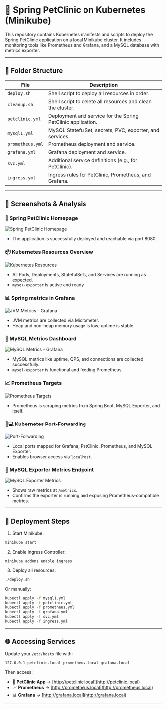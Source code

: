 # 🐾 Spring PetClinic on Kubernetes (Minikube)

This repository contains Kubernetes manifests and scripts to deploy the Spring PetClinic application on a local Minikube cluster. It includes monitoring tools like Prometheus and Grafana, and a MySQL database with metrics exporter.

---

## 📁 Folder Structure

| File              | Description |
|------------------|-------------|
| `deploy.sh`       | Shell script to deploy all resources in order. |
| `cleanup.sh`      | Shell script to delete all resources and clean the cluster. |
| `petclinic.yml`   | Deployment and service for the Spring PetClinic application. |
| `mysql1.yml`      | MySQL StatefulSet, secrets, PVC, exporter, and services. |
| `prometheus.yml`  | Prometheus deployment and service. |
| `grafana.yml`     | Grafana deployment and service. |
| `svc.yml`         | Additional service definitions (e.g., for PetClinic). |
| `ingress.yml`     | Ingress rules for PetClinic, Prometheus, and Grafana. |

---

## 📸 Screenshots & Analysis

### 🏥 Spring PetClinic Homepage
![Spring PetClinic Homepage](screens/app.png)
- The application is successfully deployed and reachable via port 8080.

### 📦 Kubernetes Resources Overview
![Kubernetes Resources](screens/all.png)
- All Pods, Deployments, StatefulSets, and Services are running as expected.
- `mysql-exporter` is active and ready.

### 📊 Spring metrics in Grafana
![JVM Metrics - Grafana](screens/pet-dashboard.png)
- JVM metrics are collected via Micrometer.
- Heap and non-heap memory usage is low; uptime is stable.

### 🐬 MySQL Metrics Dashboard
![MySQL Metrics - Grafana](screens/sql-dash.png)
- MySQL metrics like uptime, QPS, and connections are collected successfully.
- `mysql-exporter` is functional and feeding Prometheus.

### 📈 Prometheus Targets
![Prometheus Targets](screens/targets.png)
- Prometheus is scraping metrics from Spring Boot, MySQL Exporter, and itself.

### 🧑💻 Kubernetes Port-Forwarding
![Port-Forwarding](screens/portforward.png)
- Local ports mapped for Grafana, PetClinic, Prometheus, and MySQL Exporter.
- Enables browser access via `localhost`.

### 📄 MySQL Exporter Metrics Endpoint
![MySQL Exporter Metrics](screens/metrics.png)
- Shows raw metrics at `/metrics`.
- Confirms the exporter is running and exposing Prometheus-compatible metrics.

---

## 🚀 Deployment Steps

1. Start Minikube:
```bash
minikube start
````

2. Enable Ingress Controller:

```bash
minikube addons enable ingress
```

3. Deploy all resources:

```bash
./deploy.sh
```

Or manually:

```bash
kubectl apply -f mysql1.yml
kubectl apply -f petclinic.yml
kubectl apply -f prometheus.yml
kubectl apply -f grafana.yml
kubectl apply -f svc.yml
kubectl apply -f ingress.yml
```

---

## 🌐 Accessing Services

Update your `/etc/hosts` file with:

```
127.0.0.1 petclinic.local prometheus.local grafana.local
```

Then access:

* 🏥 **PetClinic App** → [http://petclinic.local](http://petclinic.local)
* 📈 **Prometheus** → [http://prometheus.local](http://prometheus.local)
* 📊 **Grafana** → [http://grafana.local](http://grafana.local)

---
